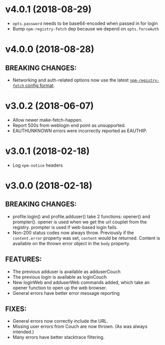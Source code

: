 # v4.0.1 (2018-08-29)

- `opts.password` needs to be base64-encoded when passed in for login
- Bump `npm-registry-fetch` dep because we depend on `opts.forceAuth`

# v4.0.0 (2018-08-28)

## BREAKING CHANGES:

- Networking and auth-related options now use the latest [`npm-registry-fetch` config format](https://www.npmjs.com/package/npm-registry-fetch#fetch-opts).

# v3.0.2 (2018-06-07)

- Allow newer make-fetch-happen.
- Report 500s from weblogin end point as unsupported.
- EAUTHUNKNOWN errors were incorrectly reported as EAUTHIP.

# v3.0.1 (2018-02-18)

- Log `npm-notice` headers

# v3.0.0 (2018-02-18)

## BREAKING CHANGES:

- profile.login() and profile.adduser() take 2 functions: opener() and
  prompter().  opener is used when we get the url couplet from the
  registry.  prompter is used if web-based login fails.
- Non-200 status codes now always throw.  Previously if the `content.error`
  property was set, `content` would be returned. Content is available on the
  thrown error object in the `body` property.

## FEATURES:

- The previous adduser is available as adduserCouch
- The previous login is available as loginCouch
- New loginWeb and adduserWeb commands added, which take an opener
  function to open up the web browser.
- General errors have better error message reporting

## FIXES:

- General errors now correctly include the URL.
- Missing user errors from Couch are now thrown. (As was always intended.)
- Many errors have better stacktrace filtering.
